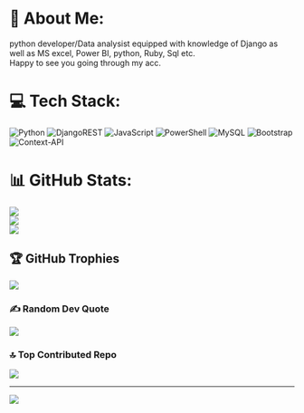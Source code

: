 # 💫 About Me:
python developer/Data analysist equipped with knowledge of Django as well as MS excel, Power BI, python, Ruby, Sql etc. <br>Happy to see you going through my acc.


# 💻 Tech Stack:
![Python](https://img.shields.io/badge/python-3670A0?style=for-the-badge&logo=python&logoColor=ffdd54) ![DjangoREST](https://img.shields.io/badge/DJANGO-REST-ff1709?style=for-the-badge&logo=django&logoColor=white&color=ff1709&labelColor=gray) ![JavaScript](https://img.shields.io/badge/javascript-%23323330.svg?style=for-the-badge&logo=javascript&logoColor=%23F7DF1E) ![PowerShell](https://img.shields.io/badge/PowerShell-%235391FE.svg?style=for-the-badge&logo=powershell&logoColor=white) ![MySQL](https://img.shields.io/badge/mysql-4479A1.svg?style=for-the-badge&logo=mysql&logoColor=white) ![Bootstrap](https://img.shields.io/badge/bootstrap-%238511FA.svg?style=for-the-badge&logo=bootstrap&logoColor=white) ![Context-API](https://img.shields.io/badge/Context--Api-000000?style=for-the-badge&logo=react)
# 📊 GitHub Stats:
![](https://github-readme-stats.vercel.app/api?username=parth858&theme=calm_pink&hide_border=false&include_all_commits=true&count_private=true)<br/>
![](https://github-readme-streak-stats.herokuapp.com/?user=parth858&theme=calm_pink&hide_border=false)<br/>
![](https://github-readme-stats.vercel.app/api/top-langs/?username=parth858&theme=calm_pink&hide_border=false&include_all_commits=true&count_private=true&layout=compact)

## 🏆 GitHub Trophies
![](https://github-profile-trophy.vercel.app/?username=parth858&theme=radical&no-frame=true&no-bg=false&margin-w=4)

### ✍️ Random Dev Quote
![](https://quotes-github-readme.vercel.app/api?type=horizontal&theme=radical)

### 🔝 Top Contributed Repo
![](https://github-contributor-stats.vercel.app/api?username=parth858&limit=5&theme=aura&combine_all_yearly_contributions=true)

---
[![](https://visitcount.itsvg.in/api?id=parth858&icon=10&color=0)](https://visitcount.itsvg.in)

<!-- Proudly created with GPRM ( https://gprm.itsvg.in ) -->

